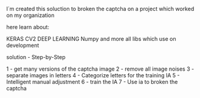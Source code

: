 I´m created this soluction to broken the captcha on a project which worked on my organization

here learn about:

KERAS
CV2
DEEP LEARNING
Numpy
and more all libs which use on development 


solution - Step-by-Step 


1 - get many versions of the captcha image
2 - remove all image noises
3 - separate images in letters
4 - Categorize letters for the training IA
5 - Intelligent manual adjustment
6 - train the IA
7 - Use ia to broken the captcha
